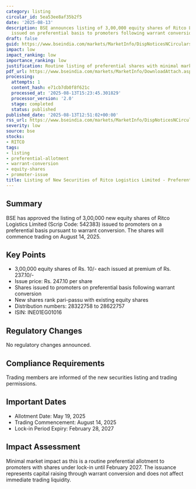 ```yaml
---
category: listing
circular_id: 5ea53ee8af35b2f5
date: '2025-08-13'
description: BSE announces listing of 3,00,000 equity shares of Ritco Logistics Limited
  issued on preferential basis to promoters following warrant conversion.
draft: false
guid: https://www.bseindia.com/markets/MarketInfo/DispNoticesNCirculars.aspx?Noticeid={1076213D-5E06-4BFF-A857-401978B8C5BF}&noticeno=20250813-49&dt=08/13/2025&icount=49&totcount=65&flag=0
impact: low
impact_ranking: low
importance_ranking: low
justification: Routine listing of preferential shares with minimal market impact
pdf_url: https://www.bseindia.com/markets/MarketInfo/DownloadAttach.aspx?id=20250813-49&attachedId=
processing:
  attempts: 1
  content_hash: e71cb7db0f8f621c
  processed_at: '2025-08-13T15:23:45.301829'
  processor_version: '2.0'
  stage: completed
  status: published
published_date: '2025-08-13T12:51:02+00:00'
rss_url: https://www.bseindia.com/markets/MarketInfo/DispNoticesNCirculars.aspx?Noticeid={1076213D-5E06-4BFF-A857-401978B8C5BF}&noticeno=20250813-49&dt=08/13/2025&icount=49&totcount=65&flag=0
severity: low
source: bse
stocks:
- RITCO
tags:
- listing
- preferential-allotment
- warrant-conversion
- equity-shares
- promoter-issue
title: Listing of New Securities of Ritco Logistics Limited - Preferential Allotment
---
```


## Summary

BSE has approved the listing of 3,00,000 new equity shares of Ritco Logistics Limited (Scrip Code: 542383) issued to promoters on a preferential basis pursuant to warrant conversion. The shares will commence trading on August 14, 2025.

## Key Points

- 3,00,000 equity shares of Rs. 10/- each issued at premium of Rs. 237.10/-
- Issue price: Rs. 247.10 per share
- Shares issued to promoters on preferential basis following warrant conversion
- New shares rank pari-passu with existing equity shares
- Distribution numbers: 28322758 to 28622757
- ISIN: INE01EG01016

## Regulatory Changes

No regulatory changes announced.

## Compliance Requirements

Trading members are informed of the new securities listing and trading permissions.

## Important Dates

- Allotment Date: May 19, 2025
- Trading Commencement: August 14, 2025
- Lock-in Period Expiry: February 28, 2027

## Impact Assessment

Minimal market impact as this is a routine preferential allotment to promoters with shares under lock-in until February 2027. The issuance represents capital raising through warrant conversion and does not affect immediate trading liquidity.